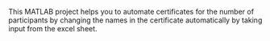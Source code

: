 This MATLAB project helps you to automate certificates for the number of participants by changing the names in the certificate automatically by taking input from the excel sheet.
